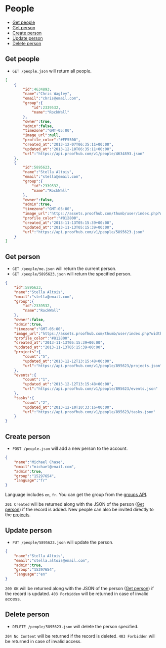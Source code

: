People
====================

* [Get people](#get-people)
* [Get person](#get-person)
* [Create person](#create-person)
* [Update person](#update-person)
* [Delete person](#delete-person)

Get people
----------------

* `GET /people.json` will return all people.

```json
[
	{
		"id":4634893,
		"name":"Chris Wagley",
		"email":"chris@email.com",
		"group":{
			"id":2339532, 
			"name":"RockWall"
		},
		"owner":true,
		"admin":false,
		"timezone":"GMT-05:00",
		"image_url":null,
		"profile_color":"#FF5500",
		"created_at":"2013-12-07T06:35:11+00:00",
		"updated_at":"2013-12-10T06:35:11+00:00",
		"url":"https://api.proofhub.com/v1/people/4634893.json"
	},
	{
		"id":5895623,
		"name":"Stella Altois",
		"email":"stella@email.com",
		"group":{
			"id":2339532, 
			"name":"RockWall"
		},
		"owner":false,
		"admin":true,
		"timezone":"GMT-05:00",
		"image_url":"https://assets.proofhub.com/thumb/user/index.php?width=80&height=80&cropratio=1:1&image=123456/812b4ba287f5ee0bc9d43bbf5bbe87fb1370073119.jpg",
		"profile_color":"#812800",
		"created_at":"2013-11-13T05:15:39+00:00",
		"updated_at":"2013-11-13T05:15:39+00:00",
		"url":"https://api.proofhub.com/v1/people/5895623.json"
	}
]
```

Get person
----------------

* `GET /people/me.json` will return the current person.
* `GET /people/5895623.json` will return the specified person.

```json
{
	"id":5895623,
	"name":"Stella Altois",
	"email":"stella@email.com",
	"group":{
		"id":2339532, 
		"name":"RockWall"
	},
	"owner":false,
	"admin":true,
	"timezone":"GMT-05:00",
	"image_url":"https://assets.proofhub.com/thumb/user/index.php?width=80&height=80&cropratio=1:1&image=123456/812b4ba287f5ee0bc9d43bbf5bbe87fb1370073119.jpg",
	"profile_color":"#812800",
	"created_at":"2013-11-13T05:15:39+00:00",
	"updated_at":"2013-11-13T05:15:39+00:00",
	"projects":{
		"count":"5",
		"updated_at":"2013-12-12T13:15:48+00:00",
		"url":"https://api.proofhub.com/v1/people/895623/projects.json"
	},
	"events":{
		"count":"1",
		"updated_at":"2013-12-12T13:15:48+00:00",
		"url":"https://api.proofhub.com/v1/people/895623/events.json"
	},
	"tasks":{
		"count":"2",
		"updated_at":"2013-12-10T10:33:16+00:00",
		"url":"https://api.proofhub.com/v1/people/895623/tasks.json"
	}
}
```

Create person
----------------

* `POST /people.json` will add a new person to the account.

```json
{
	"name":"Michael Chase",
	"email":"michael@email.com",
	"admin":true,
	"group":"15297654",
	"language":"fr"
}
```

Language includes `en`, `fr`. You can get the group from the [groups API](https://github.com/sdplabs/proofhub-api/blob/master/sections/groups.md).

`201 Created` will be returned along with the JSON of the person ([Get person](#get-person)) if the record is added. New people can also be invited directly to the [projects](https://github.com/sdplabs/proofhub-api/blob/master/sections/projects.md#assign-people-to-project).

Update person
----------------

* `PUT /people/5895623.json` will update the person.

```json
{
	"name":"Stella Altois",
	"email":"stella.altois@email.com",
	"admin":true,
	"group":"15297654",
	"language":"en"
}
```

`200 OK` will be returned along with the JSON of the person ([Get person](#get-person)) if the record is updated. `403 Forbidden` will be returned in case of invalid access.

Delete person
----------------

* `DELETE /people/5895623.json` will delete the person specified.

`204 No Content` will be returned if the record is deleted. `403 Forbidden` will be returned in case of invalid access.
